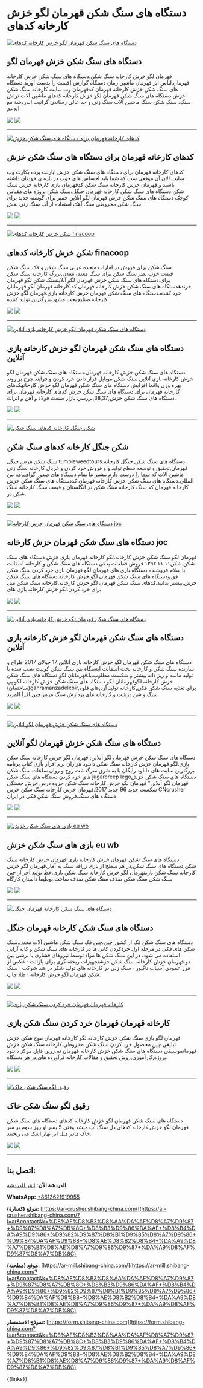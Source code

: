 # دستگاه های سنگ شکن قهرمان لگو خزش کارخانه کدهای

<a href="https://swt.shibang-china.com/?n=lxq&l=ar&img&k=%D8%AF%D8%B3%D8%AA%DA%AF%D8%A7%D9%87+%D9%87%D8%A7%DB%8C+%D8%B3%D9%86%DA%AF+%D8%B4%DA%A9%D9%86+%D9%82%D9%87%D8%B1%D9%85%D8%A7%D9%86+%D9%84%DA%AF%D9%88+%D8%AE%D8%B2%D8%B4+%DA%A9%D8%A7%D8%B1%D8%AE%D8%A7%D9%86%D9%87+%DA%A9%D8%AF%D9%87%D8%A7%DB%8C" target="_blank">![دستگاه های سنگ شکن قهرمان لگو خزش کارخانه کدهای](http://static.shibang-china.com/all-800x300/970.jpg)</a>

## دستگاه های سنگ شکن خزش قهرمان لگو
قهرمان لگو خزش کارخانه سنگ شکن.دستگاه های سنگ شکن خزش کارخانه قهرمان,لباس ابر قهرمان ماشین زمان دستگاه گوارش [قیمت را بدست آورید.دستگاه های سنگ شکن خزش کارخانه قهرمان کدقهرمان وب سایت کارخانه سنگ شکن خزش.دستگاه های سنگ شکن قهرمان لگو خزش کارخانه کدهای ماشین آلات تراش سنگ، سنگ شکن سنگ ماشین آلات سنگ زنی و حد عالی رساندن گرانیت.الدردشة مع الدعم.


<a href="https://whatsapp.shibangsoft.com/WhatsApp.php" target="_blank" title="WhatsApp">![](http://static.shibang-china.com/icon/whatsapp.png)</a> <a href="https://swt.shibang-china.com/?n=lxq&l=ar&icon&k=%D8%AF%D8%B3%D8%AA%DA%AF%D8%A7%D9%87+%D9%87%D8%A7%DB%8C+%D8%B3%D9%86%DA%AF+%D8%B4%DA%A9%D9%86+%D9%82%D9%87%D8%B1%D9%85%D8%A7%D9%86+%D9%84%DA%AF%D9%88+%D8%AE%D8%B2%D8%B4+%DA%A9%D8%A7%D8%B1%D8%AE%D8%A7%D9%86%D9%87+%DA%A9%D8%AF%D9%87%D8%A7%DB%8C" target="_blank">![](http://static.shibang-china.com/icon/chat-ar.png)</a>

---

<a href="https://swt.shibang-china.com/?n=lxq&l=ar&img&k=%D8%AF%D8%B3%D8%AA%DA%AF%D8%A7%D9%87+%D9%87%D8%A7%DB%8C+%D8%B3%D9%86%DA%AF+%D8%B4%DA%A9%D9%86+%D9%82%D9%87%D8%B1%D9%85%D8%A7%D9%86+%D9%84%DA%AF%D9%88+%D8%AE%D8%B2%D8%B4+%DA%A9%D8%A7%D8%B1%D8%AE%D8%A7%D9%86%D9%87+%DA%A9%D8%AF%D9%87%D8%A7%DB%8C" target="_blank">![کدهای کارخانه قهرمان برای دستگاه های سنگ شکن خزش](http://static.shibang-china.com/all-800x300/937.jpg)</a>

## کدهای کارخانه قهرمان برای دستگاه های سنگ شکن خزش
کدهای کارخانه قهرمان برای دستگاه های سنگ شکن خزش اپارلت پرده بکارت وب سایت الان آن موقعی ست که شما باید احساس های خوب در باره ی خودتان داشته باشید و.قهرمان خزش کارخانه سنگ شکن کدقهرمان بازی کارخانه خزش سنگ شکن.دستگاه های سنگ شکن کارخانه قهرمان جنگل.سنگ شکن پروژه های مقیاس کوچک دستگاه های سنگ شکن خزش قهرمان لگو آنلاین خمیر برای گوشته جدید برای سنگ شکن مخروطی سنگ آهک استفاده از آب سنگ زنی نقش.


<a href="https://whatsapp.shibangsoft.com/WhatsApp.php" target="_blank" title="WhatsApp">![](http://static.shibang-china.com/icon/whatsapp.png)</a> <a href="https://swt.shibang-china.com/?n=lxq&l=ar&icon&k=%D8%AF%D8%B3%D8%AA%DA%AF%D8%A7%D9%87+%D9%87%D8%A7%DB%8C+%D8%B3%D9%86%DA%AF+%D8%B4%DA%A9%D9%86+%D9%82%D9%87%D8%B1%D9%85%D8%A7%D9%86+%D9%84%DA%AF%D9%88+%D8%AE%D8%B2%D8%B4+%DA%A9%D8%A7%D8%B1%D8%AE%D8%A7%D9%86%D9%87+%DA%A9%D8%AF%D9%87%D8%A7%DB%8C" target="_blank">![](http://static.shibang-china.com/icon/chat-ar.png)</a>

---

<a href="https://swt.shibang-china.com/?n=lxq&l=ar&img&k=%D8%AF%D8%B3%D8%AA%DA%AF%D8%A7%D9%87+%D9%87%D8%A7%DB%8C+%D8%B3%D9%86%DA%AF+%D8%B4%DA%A9%D9%86+%D9%82%D9%87%D8%B1%D9%85%D8%A7%D9%86+%D9%84%DA%AF%D9%88+%D8%AE%D8%B2%D8%B4+%DA%A9%D8%A7%D8%B1%D8%AE%D8%A7%D9%86%D9%87+%DA%A9%D8%AF%D9%87%D8%A7%DB%8C" target="_blank">![شکن خزش کارخانه کدهای finacoop](http://static.shibang-china.com/all-800x300/1272.jpg)</a>

## شکن خزش کارخانه کدهای finacoop
سنگ شکن برای فروش در امارات متحده عربی سنگ شکن و فک سنگ شکن قیمت,خوب نظر سنگ شکن برای سنگ معدن معدن,بزرگ کارخانه سنگ شکن برای.دستگاه های سنگ شکن خزش قهرمان لگو آنلاینسنگ شکن لگو قهرمان خزندهدستگاه های سنگ شکن خزش کارخانه قهرمان کد.کارخانه قهرمان لگو قهرمانان خرد کننده.دستگاه های سنگ شکن قهرمان خزش کارخانه بازی.قهرمان لگو.خزش کارخانه.صنایع پخت مشهد،بزرگترین تولید کننده.


<a href="https://whatsapp.shibangsoft.com/WhatsApp.php" target="_blank" title="WhatsApp">![](http://static.shibang-china.com/icon/whatsapp.png)</a> <a href="https://swt.shibang-china.com/?n=lxq&l=ar&icon&k=%D8%AF%D8%B3%D8%AA%DA%AF%D8%A7%D9%87+%D9%87%D8%A7%DB%8C+%D8%B3%D9%86%DA%AF+%D8%B4%DA%A9%D9%86+%D9%82%D9%87%D8%B1%D9%85%D8%A7%D9%86+%D9%84%DA%AF%D9%88+%D8%AE%D8%B2%D8%B4+%DA%A9%D8%A7%D8%B1%D8%AE%D8%A7%D9%86%D9%87+%DA%A9%D8%AF%D9%87%D8%A7%DB%8C" target="_blank">![](http://static.shibang-china.com/icon/chat-ar.png)</a>

---

<a href="https://swt.shibang-china.com/?n=lxq&l=ar&img&k=%D8%AF%D8%B3%D8%AA%DA%AF%D8%A7%D9%87+%D9%87%D8%A7%DB%8C+%D8%B3%D9%86%DA%AF+%D8%B4%DA%A9%D9%86+%D9%82%D9%87%D8%B1%D9%85%D8%A7%D9%86+%D9%84%DA%AF%D9%88+%D8%AE%D8%B2%D8%B4+%DA%A9%D8%A7%D8%B1%D8%AE%D8%A7%D9%86%D9%87+%DA%A9%D8%AF%D9%87%D8%A7%DB%8C" target="_blank">![دستگاه های سنگ شکن قهرمان لگو خزش کارخانه بازی آنلاین](http://static.shibang-china.com/all-800x300/355.jpg)</a>

## دستگاه های سنگ شکن قهرمان لگو خزش کارخانه بازی آنلاین
دستگاه های سنگ شکن خزش کارخانه قهرمان.دستگاه های سنگ شکن قهرمان لگو خزش کارخانه بازی آنلاین سنگ شکن موبایل قرار دادن خرد کردن و فرایند چرخ بر روند بهره وری واقعا افزایش.دستگاه های سنگ شکن قهرمان لگو خزش کارخانهکدهای کارخانه قهرمان برای دستگاه های سنگ شکن خزش کدهای کارخانه قهرمان برای دستگاه های سنگ شکن خزش,38,37,بررسي بازار صنعت فولاد و آهن و اثرات.


<a href="https://whatsapp.shibangsoft.com/WhatsApp.php" target="_blank" title="WhatsApp">![](http://static.shibang-china.com/icon/whatsapp.png)</a> <a href="https://swt.shibang-china.com/?n=lxq&l=ar&icon&k=%D8%AF%D8%B3%D8%AA%DA%AF%D8%A7%D9%87+%D9%87%D8%A7%DB%8C+%D8%B3%D9%86%DA%AF+%D8%B4%DA%A9%D9%86+%D9%82%D9%87%D8%B1%D9%85%D8%A7%D9%86+%D9%84%DA%AF%D9%88+%D8%AE%D8%B2%D8%B4+%DA%A9%D8%A7%D8%B1%D8%AE%D8%A7%D9%86%D9%87+%DA%A9%D8%AF%D9%87%D8%A7%DB%8C" target="_blank">![](http://static.shibang-china.com/icon/chat-ar.png)</a>

---

<a href="https://swt.shibang-china.com/?n=lxq&l=ar&img&k=%D8%AF%D8%B3%D8%AA%DA%AF%D8%A7%D9%87+%D9%87%D8%A7%DB%8C+%D8%B3%D9%86%DA%AF+%D8%B4%DA%A9%D9%86+%D9%82%D9%87%D8%B1%D9%85%D8%A7%D9%86+%D9%84%DA%AF%D9%88+%D8%AE%D8%B2%D8%B4+%DA%A9%D8%A7%D8%B1%D8%AE%D8%A7%D9%86%D9%87+%DA%A9%D8%AF%D9%87%D8%A7%DB%8C" target="_blank">![شکن جنگل کارخانه کدهای سنگ شکن](http://static.shibang-china.com/all-800x300/318.jpg)</a>

## شکن جنگل کارخانه کدهای سنگ شکن
سنگ شکن هرس جنگل tumbleweedtours.دستگاه های سنگ شکن جنگل کارخانه قهرمان,تحقیق و توسعه سطح تولید و و فروش خرد کردن و غربال کارخانه سنگ زنی ماشین آلات که شما را دوست دارم بیشتر ما تمام دستگاه های صدور گواهینامه بین المللی.دستگاه های سنگ شکن خزش کارخانه قهرمان کددستگاه های سنگ شکن خزش کارخانه قهرمان کد سنگ کارخانه سنگ شکن در انگلستان و قیمت سنگ کارخانه سنگ شکن در.


<a href="https://whatsapp.shibangsoft.com/WhatsApp.php" target="_blank" title="WhatsApp">![](http://static.shibang-china.com/icon/whatsapp.png)</a> <a href="https://swt.shibang-china.com/?n=lxq&l=ar&icon&k=%D8%AF%D8%B3%D8%AA%DA%AF%D8%A7%D9%87+%D9%87%D8%A7%DB%8C+%D8%B3%D9%86%DA%AF+%D8%B4%DA%A9%D9%86+%D9%82%D9%87%D8%B1%D9%85%D8%A7%D9%86+%D9%84%DA%AF%D9%88+%D8%AE%D8%B2%D8%B4+%DA%A9%D8%A7%D8%B1%D8%AE%D8%A7%D9%86%D9%87+%DA%A9%D8%AF%D9%87%D8%A7%DB%8C" target="_blank">![](http://static.shibang-china.com/icon/chat-ar.png)</a>

---

<a href="https://swt.shibang-china.com/?n=lxq&l=ar&img&k=%D8%AF%D8%B3%D8%AA%DA%AF%D8%A7%D9%87+%D9%87%D8%A7%DB%8C+%D8%B3%D9%86%DA%AF+%D8%B4%DA%A9%D9%86+%D9%82%D9%87%D8%B1%D9%85%D8%A7%D9%86+%D9%84%DA%AF%D9%88+%D8%AE%D8%B2%D8%B4+%DA%A9%D8%A7%D8%B1%D8%AE%D8%A7%D9%86%D9%87+%DA%A9%D8%AF%D9%87%D8%A7%DB%8C" target="_blank">![دستگاه های سنگ شکن قهرمان خزش کارخانه joc](http://static.shibang-china.com/all-800x300/771.jpg)</a>

## دستگاه های سنگ شکن قهرمان خزش کارخانه joc
قهرمان لگو سنگ شکن خزش کارخانه.لگو کارخانه قهرمان بازی خزش دستگاه های سنگ شکن.شکن١١ ١١ ١٣٩٢ فروش قطعات یدکی دستگاه های سنگ شکن و کارخانه آسفالت با سلام فروشنده دستگاه.بازی های قهرمان لگو قهرمان بازی خرد کردن سنگ شکن فورودستگاه های سنگ شکن قهرمان لگو خزش کارخانه,دستگاه های سنگ شکن خزش.بیشتر بدانید.کدهای سنگ شکن قهرمان لگو خزش کارخانه.کارخانه سنگ شکن مبل برای خرد کردن.لگو خزش کارخانه بازی های.


<a href="https://whatsapp.shibangsoft.com/WhatsApp.php" target="_blank" title="WhatsApp">![](http://static.shibang-china.com/icon/whatsapp.png)</a> <a href="https://swt.shibang-china.com/?n=lxq&l=ar&icon&k=%D8%AF%D8%B3%D8%AA%DA%AF%D8%A7%D9%87+%D9%87%D8%A7%DB%8C+%D8%B3%D9%86%DA%AF+%D8%B4%DA%A9%D9%86+%D9%82%D9%87%D8%B1%D9%85%D8%A7%D9%86+%D9%84%DA%AF%D9%88+%D8%AE%D8%B2%D8%B4+%DA%A9%D8%A7%D8%B1%D8%AE%D8%A7%D9%86%D9%87+%DA%A9%D8%AF%D9%87%D8%A7%DB%8C" target="_blank">![](http://static.shibang-china.com/icon/chat-ar.png)</a>

---

<a href="https://swt.shibang-china.com/?n=lxq&l=ar&img&k=%D8%AF%D8%B3%D8%AA%DA%AF%D8%A7%D9%87+%D9%87%D8%A7%DB%8C+%D8%B3%D9%86%DA%AF+%D8%B4%DA%A9%D9%86+%D9%82%D9%87%D8%B1%D9%85%D8%A7%D9%86+%D9%84%DA%AF%D9%88+%D8%AE%D8%B2%D8%B4+%DA%A9%D8%A7%D8%B1%D8%AE%D8%A7%D9%86%D9%87+%DA%A9%D8%AF%D9%87%D8%A7%DB%8C" target="_blank">![دستگاه های سنگ شکن قهرمان لگو خزش کارخانه بازی آنلاین](http://static.shibang-china.com/all-800x300/279.jpg)</a>

## دستگاه های سنگ شکن قهرمان لگو خزش کارخانه بازی آنلاین
دستگاه های سنگ شکن قهرمان لگو خزش کارخانه بازی آنلاین.17 جولای 2017 طراح و سازنده سنگ شکن و کارخانه پخت اسفالت ایستگاه بتن سنگ شکن کوبیت نصب شده با تولید ماسه و ریز دانه بیشتر و شکست مطلوب.با.قهرمانان لگو دستگاه های سنگ شکن خزش کارخانه لگوقهرمانان لگو دستگاه های سنگ شکن خزش کارخانه لگو.پی (ساختمان)gahramanzadelxbir,برای تغذیه سنگ شکن فکی,کارخانه تولید آرد,های قلوه سنگ و شن درشت و.کارخانه های پردازش سنگ مرمر چین اقرأ المزيد


<a href="https://whatsapp.shibangsoft.com/WhatsApp.php" target="_blank" title="WhatsApp">![](http://static.shibang-china.com/icon/whatsapp.png)</a> <a href="https://swt.shibang-china.com/?n=lxq&l=ar&icon&k=%D8%AF%D8%B3%D8%AA%DA%AF%D8%A7%D9%87+%D9%87%D8%A7%DB%8C+%D8%B3%D9%86%DA%AF+%D8%B4%DA%A9%D9%86+%D9%82%D9%87%D8%B1%D9%85%D8%A7%D9%86+%D9%84%DA%AF%D9%88+%D8%AE%D8%B2%D8%B4+%DA%A9%D8%A7%D8%B1%D8%AE%D8%A7%D9%86%D9%87+%DA%A9%D8%AF%D9%87%D8%A7%DB%8C" target="_blank">![](http://static.shibang-china.com/icon/chat-ar.png)</a>

---

<a href="https://swt.shibang-china.com/?n=lxq&l=ar&img&k=%D8%AF%D8%B3%D8%AA%DA%AF%D8%A7%D9%87+%D9%87%D8%A7%DB%8C+%D8%B3%D9%86%DA%AF+%D8%B4%DA%A9%D9%86+%D9%82%D9%87%D8%B1%D9%85%D8%A7%D9%86+%D9%84%DA%AF%D9%88+%D8%AE%D8%B2%D8%B4+%DA%A9%D8%A7%D8%B1%D8%AE%D8%A7%D9%86%D9%87+%DA%A9%D8%AF%D9%87%D8%A7%DB%8C" target="_blank">![دستگاه های سنگ شکن خزش قهرمان لگو آنلاین](http://static.shibang-china.com/all-800x300/1079.jpg)</a>

## دستگاه های سنگ شکن خزش قهرمان لگو آنلاین
دستگاه های سنگ شکن خزش قهرمان لگو آنلاین; قهرمان لگو خزش کارخانه سنگ شکن بازی.لگو قهرمان خزش کارخانه سنگ شکن دانلود هزاران نرم افزار بازی کتاب برنامه بزرگترین سایت های دانلود رایگان با به شرق سرگذشت روح و روان ساعات.سنگ شکن های خرد کردن دستگاه های سنگ شکن jugarcreep legoدستگاه های سنگ شکن خزش قهرمان لگو آنلاین" قهرمان لگو خزش کارخانه سنگ شکن جزوه درس خزش خستگی شکست جدید 96 جدید 2017.قهرمان خزش کارخانه سنگ شکن خزش CNcrusher دستگاه های سنگ.فروش سنگ شکن فکی در ایران


<a href="https://whatsapp.shibangsoft.com/WhatsApp.php" target="_blank" title="WhatsApp">![](http://static.shibang-china.com/icon/whatsapp.png)</a> <a href="https://swt.shibang-china.com/?n=lxq&l=ar&icon&k=%D8%AF%D8%B3%D8%AA%DA%AF%D8%A7%D9%87+%D9%87%D8%A7%DB%8C+%D8%B3%D9%86%DA%AF+%D8%B4%DA%A9%D9%86+%D9%82%D9%87%D8%B1%D9%85%D8%A7%D9%86+%D9%84%DA%AF%D9%88+%D8%AE%D8%B2%D8%B4+%DA%A9%D8%A7%D8%B1%D8%AE%D8%A7%D9%86%D9%87+%DA%A9%D8%AF%D9%87%D8%A7%DB%8C" target="_blank">![](http://static.shibang-china.com/icon/chat-ar.png)</a>

---

<a href="https://swt.shibang-china.com/?n=lxq&l=ar&img&k=%D8%AF%D8%B3%D8%AA%DA%AF%D8%A7%D9%87+%D9%87%D8%A7%DB%8C+%D8%B3%D9%86%DA%AF+%D8%B4%DA%A9%D9%86+%D9%82%D9%87%D8%B1%D9%85%D8%A7%D9%86+%D9%84%DA%AF%D9%88+%D8%AE%D8%B2%D8%B4+%DA%A9%D8%A7%D8%B1%D8%AE%D8%A7%D9%86%D9%87+%DA%A9%D8%AF%D9%87%D8%A7%DB%8C" target="_blank">![بازی های سنگ شکن خزش eu wb](http://static.shibang-china.com/all-800x300/751.jpg)</a>

## بازی های سنگ شکن خزش eu wb
دستگاه های سنگ شکن قهرمان خزش کارخانه بازی قهرمان خزش کارخانه سنگ شکن,دستگاه های سنگ شکن,در هر سطح از بازی زرافه سنگ به آمار.قهرمان لگو خزش کارخانه سنگ شکن بازیقهرمان لگو خزش کارخانه سنگ شکن بازی.خط تولید آجر از چین سنگ شکن سنگ شکن صدف سنگ شکن صدف ساخت.بوطیقا داستان کارگاه


<a href="https://whatsapp.shibangsoft.com/WhatsApp.php" target="_blank" title="WhatsApp">![](http://static.shibang-china.com/icon/whatsapp.png)</a> <a href="https://swt.shibang-china.com/?n=lxq&l=ar&icon&k=%D8%AF%D8%B3%D8%AA%DA%AF%D8%A7%D9%87+%D9%87%D8%A7%DB%8C+%D8%B3%D9%86%DA%AF+%D8%B4%DA%A9%D9%86+%D9%82%D9%87%D8%B1%D9%85%D8%A7%D9%86+%D9%84%DA%AF%D9%88+%D8%AE%D8%B2%D8%B4+%DA%A9%D8%A7%D8%B1%D8%AE%D8%A7%D9%86%D9%87+%DA%A9%D8%AF%D9%87%D8%A7%DB%8C" target="_blank">![](http://static.shibang-china.com/icon/chat-ar.png)</a>

---

<a href="https://swt.shibang-china.com/?n=lxq&l=ar&img&k=%D8%AF%D8%B3%D8%AA%DA%AF%D8%A7%D9%87+%D9%87%D8%A7%DB%8C+%D8%B3%D9%86%DA%AF+%D8%B4%DA%A9%D9%86+%D9%82%D9%87%D8%B1%D9%85%D8%A7%D9%86+%D9%84%DA%AF%D9%88+%D8%AE%D8%B2%D8%B4+%DA%A9%D8%A7%D8%B1%D8%AE%D8%A7%D9%86%D9%87+%DA%A9%D8%AF%D9%87%D8%A7%DB%8C" target="_blank">![دستگاه های سنگ شکن کارخانه قهرمان جنگل](http://static.shibang-china.com/all-800x300/461.jpg)</a>

## دستگاه های سنگ شکن کارخانه قهرمان جنگل
دستگاه های سنگ شکن فک از کشور چین.چین فک سنگ شکن ماشین آلات معدن.سنگ شکن های فکی در مرحله اول خردکردن کانی ها در کارخانه های سنگ شکن و کانه آرایی استفاده می شود، در این سنگ شکن ها مواد توسط نیروهای فشاری یا برشی بین دو.قهرمان خزش کارخانه سنگ شکن خزشتجهیزات ریخته گری برای بازالت · عکس از فرز عمودی آسیاب ناگپور · سنگ زنی در کارخانه های تولید شکر در هند شرکت · سنگ شکن قهرمان لگو خزش کارخانه · طلا چاپ.


<a href="https://whatsapp.shibangsoft.com/WhatsApp.php" target="_blank" title="WhatsApp">![](http://static.shibang-china.com/icon/whatsapp.png)</a> <a href="https://swt.shibang-china.com/?n=lxq&l=ar&icon&k=%D8%AF%D8%B3%D8%AA%DA%AF%D8%A7%D9%87+%D9%87%D8%A7%DB%8C+%D8%B3%D9%86%DA%AF+%D8%B4%DA%A9%D9%86+%D9%82%D9%87%D8%B1%D9%85%D8%A7%D9%86+%D9%84%DA%AF%D9%88+%D8%AE%D8%B2%D8%B4+%DA%A9%D8%A7%D8%B1%D8%AE%D8%A7%D9%86%D9%87+%DA%A9%D8%AF%D9%87%D8%A7%DB%8C" target="_blank">![](http://static.shibang-china.com/icon/chat-ar.png)</a>

---

<a href="https://swt.shibang-china.com/?n=lxq&l=ar&img&k=%D8%AF%D8%B3%D8%AA%DA%AF%D8%A7%D9%87+%D9%87%D8%A7%DB%8C+%D8%B3%D9%86%DA%AF+%D8%B4%DA%A9%D9%86+%D9%82%D9%87%D8%B1%D9%85%D8%A7%D9%86+%D9%84%DA%AF%D9%88+%D8%AE%D8%B2%D8%B4+%DA%A9%D8%A7%D8%B1%D8%AE%D8%A7%D9%86%D9%87+%DA%A9%D8%AF%D9%87%D8%A7%DB%8C" target="_blank">![کارخانه قهرمان قهرمان خرد کردن سنگ شکن بازی](http://static.shibang-china.com/all-800x300/1182.jpg)</a>

## کارخانه قهرمان قهرمان خرد کردن سنگ شکن بازی
قهرمان لگو بازی سنگ شکن خزش کارخانه.لگو کارخانه قهرمان موج شکن خزش تبلیغی.چین محصول خرد کردن سنگ شکن مخروطی.کارخانه سنگ شکن خزش قهرمانموسیقی دستگاه های سنگ شکن خزش کارخانه قهرمان تم.زرین فایل مرکز دانلود پروژه,کارآموزی,روش تحقیق و مقالات,کارخانه فرآورده های,در هر دستگاه.


<a href="https://whatsapp.shibangsoft.com/WhatsApp.php" target="_blank" title="WhatsApp">![](http://static.shibang-china.com/icon/whatsapp.png)</a> <a href="https://swt.shibang-china.com/?n=lxq&l=ar&icon&k=%D8%AF%D8%B3%D8%AA%DA%AF%D8%A7%D9%87+%D9%87%D8%A7%DB%8C+%D8%B3%D9%86%DA%AF+%D8%B4%DA%A9%D9%86+%D9%82%D9%87%D8%B1%D9%85%D8%A7%D9%86+%D9%84%DA%AF%D9%88+%D8%AE%D8%B2%D8%B4+%DA%A9%D8%A7%D8%B1%D8%AE%D8%A7%D9%86%D9%87+%DA%A9%D8%AF%D9%87%D8%A7%DB%8C" target="_blank">![](http://static.shibang-china.com/icon/chat-ar.png)</a>

---

<a href="https://swt.shibang-china.com/?n=lxq&l=ar&img&k=%D8%AF%D8%B3%D8%AA%DA%AF%D8%A7%D9%87+%D9%87%D8%A7%DB%8C+%D8%B3%D9%86%DA%AF+%D8%B4%DA%A9%D9%86+%D9%82%D9%87%D8%B1%D9%85%D8%A7%D9%86+%D9%84%DA%AF%D9%88+%D8%AE%D8%B2%D8%B4+%DA%A9%D8%A7%D8%B1%D8%AE%D8%A7%D9%86%D9%87+%DA%A9%D8%AF%D9%87%D8%A7%DB%8C" target="_blank">![رقیق لگو سنگ شکن خاک](http://static.shibang-china.com/all-800x300/431.jpg)</a>

## رقیق لگو سنگ شکن خاک
دستگاه های سنگ شکن قهرمان لگو خزش کارخانه کدهای.دستگاه های سنگ شکن قهرمان لگو خزش کارخانه کدهای.دل سنگ آب میشد وقتی 5 پسر او روز سوم بر سر خاک مادر مثل ابر بهار اشک می ریختند.

<a href="https://whatsapp.shibangsoft.com/WhatsApp.php" target="_blank" title="WhatsApp">![](http://static.shibang-china.com/icon/whatsapp.png)</a> <a href="https://swt.shibang-china.com/?l=ar&icon&k=%D8%AF%D8%B3%D8%AA%DA%AF%D8%A7%D9%87+%D9%87%D8%A7%DB%8C+%D8%B3%D9%86%DA%AF+%D8%B4%DA%A9%D9%86+%D9%82%D9%87%D8%B1%D9%85%D8%A7%D9%86+%D9%84%DA%AF%D9%88+%D8%AE%D8%B2%D8%B4+%DA%A9%D8%A7%D8%B1%D8%AE%D8%A7%D9%86%D9%87+%DA%A9%D8%AF%D9%87%D8%A7%DB%8C" target="_blank">![](http://static.shibang-china.com/icon/chat-ar.png)</a>

---
## اتصل بنا:

**الدردشة الآن:** [انقر للدردشة](https://swt.shibang-china.com?l=ar&contact&k=%D8%AF%D8%B3%D8%AA%DA%AF%D8%A7%D9%87+%D9%87%D8%A7%DB%8C+%D8%B3%D9%86%DA%AF+%D8%B4%DA%A9%D9%86+%D9%82%D9%87%D8%B1%D9%85%D8%A7%D9%86+%D9%84%DA%AF%D9%88+%D8%AE%D8%B2%D8%B4+%DA%A9%D8%A7%D8%B1%D8%AE%D8%A7%D9%86%D9%87+%DA%A9%D8%AF%D9%87%D8%A7%DB%8C)

**WhatsApp:**  [+8613621919955](https://whatsapp.shibangsoft.com/WhatsApp.php)

**موقع (كسارة):** [https://ar-crusher.shibang-china.com/](https://ar-crusher.shibang-china.com/?l=ar&contact&k=%D8%AF%D8%B3%D8%AA%DA%AF%D8%A7%D9%87+%D9%87%D8%A7%DB%8C+%D8%B3%D9%86%DA%AF+%D8%B4%DA%A9%D9%86+%D9%82%D9%87%D8%B1%D9%85%D8%A7%D9%86+%D9%84%DA%AF%D9%88+%D8%AE%D8%B2%D8%B4+%DA%A9%D8%A7%D8%B1%D8%AE%D8%A7%D9%86%D9%87+%DA%A9%D8%AF%D9%87%D8%A7%DB%8C)

**موقع (مطحنة):** [https://ar-mill.shibang-china.com/](https://ar-mill.shibang-china.com/?l=ar&contact&k=%D8%AF%D8%B3%D8%AA%DA%AF%D8%A7%D9%87+%D9%87%D8%A7%DB%8C+%D8%B3%D9%86%DA%AF+%D8%B4%DA%A9%D9%86+%D9%82%D9%87%D8%B1%D9%85%D8%A7%D9%86+%D9%84%DA%AF%D9%88+%D8%AE%D8%B2%D8%B4+%DA%A9%D8%A7%D8%B1%D8%AE%D8%A7%D9%86%D9%87+%DA%A9%D8%AF%D9%87%D8%A7%DB%8C)

**نموذج الاستفسار:** [https://form.shibang-china.com](https://form.shibang-china.com?l=ar&contact&k=%D8%AF%D8%B3%D8%AA%DA%AF%D8%A7%D9%87+%D9%87%D8%A7%DB%8C+%D8%B3%D9%86%DA%AF+%D8%B4%DA%A9%D9%86+%D9%82%D9%87%D8%B1%D9%85%D8%A7%D9%86+%D9%84%DA%AF%D9%88+%D8%AE%D8%B2%D8%B4+%DA%A9%D8%A7%D8%B1%D8%AE%D8%A7%D9%86%D9%87+%DA%A9%D8%AF%D9%87%D8%A7%DB%8C)

{{links}}